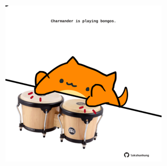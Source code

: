 <!-- built at 19/08/2025, 11:00:38 UTC -->
<p align="center">
  <img width="500" height="500" src="./ReadmeImage.svg">
</p>

